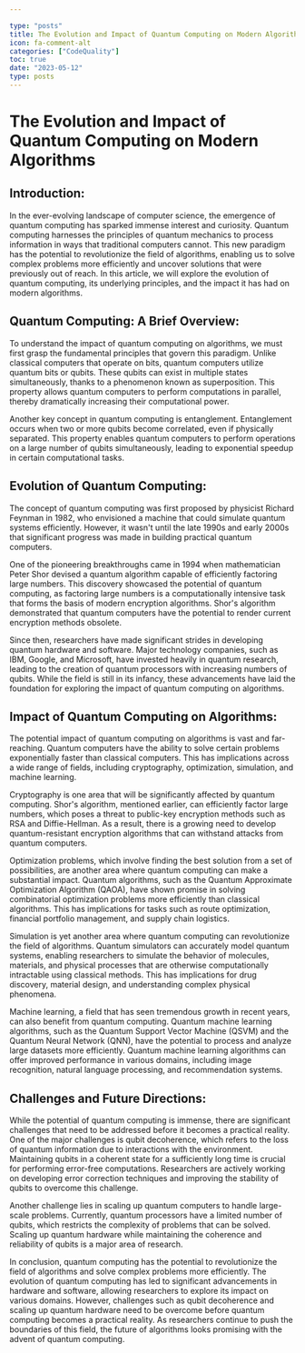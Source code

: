 ```yaml
---

type: "posts"
title: The Evolution and Impact of Quantum Computing on Modern Algorithms
icon: fa-comment-alt
categories: ["CodeQuality"]
toc: true
date: "2023-05-12"
type: posts
---
```





# The Evolution and Impact of Quantum Computing on Modern Algorithms

## Introduction:

In the ever-evolving landscape of computer science, the emergence of quantum computing has sparked immense interest and curiosity. Quantum computing harnesses the principles of quantum mechanics to process information in ways that traditional computers cannot. This new paradigm has the potential to revolutionize the field of algorithms, enabling us to solve complex problems more efficiently and uncover solutions that were previously out of reach. In this article, we will explore the evolution of quantum computing, its underlying principles, and the impact it has had on modern algorithms.

## Quantum Computing: A Brief Overview:

To understand the impact of quantum computing on algorithms, we must first grasp the fundamental principles that govern this paradigm. Unlike classical computers that operate on bits, quantum computers utilize quantum bits or qubits. These qubits can exist in multiple states simultaneously, thanks to a phenomenon known as superposition. This property allows quantum computers to perform computations in parallel, thereby dramatically increasing their computational power.

Another key concept in quantum computing is entanglement. Entanglement occurs when two or more qubits become correlated, even if physically separated. This property enables quantum computers to perform operations on a large number of qubits simultaneously, leading to exponential speedup in certain computational tasks.

## Evolution of Quantum Computing:

The concept of quantum computing was first proposed by physicist Richard Feynman in 1982, who envisioned a machine that could simulate quantum systems efficiently. However, it wasn't until the late 1990s and early 2000s that significant progress was made in building practical quantum computers.

One of the pioneering breakthroughs came in 1994 when mathematician Peter Shor devised a quantum algorithm capable of efficiently factoring large numbers. This discovery showcased the potential of quantum computing, as factoring large numbers is a computationally intensive task that forms the basis of modern encryption algorithms. Shor's algorithm demonstrated that quantum computers have the potential to render current encryption methods obsolete.

Since then, researchers have made significant strides in developing quantum hardware and software. Major technology companies, such as IBM, Google, and Microsoft, have invested heavily in quantum research, leading to the creation of quantum processors with increasing numbers of qubits. While the field is still in its infancy, these advancements have laid the foundation for exploring the impact of quantum computing on algorithms.

## Impact of Quantum Computing on Algorithms:

The potential impact of quantum computing on algorithms is vast and far-reaching. Quantum computers have the ability to solve certain problems exponentially faster than classical computers. This has implications across a wide range of fields, including cryptography, optimization, simulation, and machine learning.

Cryptography is one area that will be significantly affected by quantum computing. Shor's algorithm, mentioned earlier, can efficiently factor large numbers, which poses a threat to public-key encryption methods such as RSA and Diffie-Hellman. As a result, there is a growing need to develop quantum-resistant encryption algorithms that can withstand attacks from quantum computers.

Optimization problems, which involve finding the best solution from a set of possibilities, are another area where quantum computing can make a substantial impact. Quantum algorithms, such as the Quantum Approximate Optimization Algorithm (QAOA), have shown promise in solving combinatorial optimization problems more efficiently than classical algorithms. This has implications for tasks such as route optimization, financial portfolio management, and supply chain logistics.

Simulation is yet another area where quantum computing can revolutionize the field of algorithms. Quantum simulators can accurately model quantum systems, enabling researchers to simulate the behavior of molecules, materials, and physical processes that are otherwise computationally intractable using classical methods. This has implications for drug discovery, material design, and understanding complex physical phenomena.

Machine learning, a field that has seen tremendous growth in recent years, can also benefit from quantum computing. Quantum machine learning algorithms, such as the Quantum Support Vector Machine (QSVM) and the Quantum Neural Network (QNN), have the potential to process and analyze large datasets more efficiently. Quantum machine learning algorithms can offer improved performance in various domains, including image recognition, natural language processing, and recommendation systems.

## Challenges and Future Directions:

While the potential of quantum computing is immense, there are significant challenges that need to be addressed before it becomes a practical reality. One of the major challenges is qubit decoherence, which refers to the loss of quantum information due to interactions with the environment. Maintaining qubits in a coherent state for a sufficiently long time is crucial for performing error-free computations. Researchers are actively working on developing error correction techniques and improving the stability of qubits to overcome this challenge.

Another challenge lies in scaling up quantum computers to handle large-scale problems. Currently, quantum processors have a limited number of qubits, which restricts the complexity of problems that can be solved. Scaling up quantum hardware while maintaining the coherence and reliability of qubits is a major area of research.

In conclusion, quantum computing has the potential to revolutionize the field of algorithms and solve complex problems more efficiently. The evolution of quantum computing has led to significant advancements in hardware and software, allowing researchers to explore its impact on various domains. However, challenges such as qubit decoherence and scaling up quantum hardware need to be overcome before quantum computing becomes a practical reality. As researchers continue to push the boundaries of this field, the future of algorithms looks promising with the advent of quantum computing.